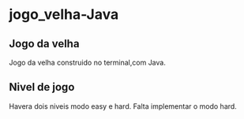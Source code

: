 # jogo_velha-Java

## Jogo da velha

Jogo da velha construido no terminal,com Java.

## Nivel de jogo
Havera dois niveis modo easy e hard.
Falta implementar o modo hard.


